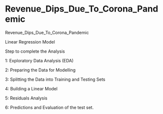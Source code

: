 # Revenue_Dips_Due_To_Corona_Pandemic
Revenue_Dips_Due_To_Corona_Pandemic

Linear Regression Model

Step to complete the Analysis

1: Exploratory Data Analysis (EDA)

2: Preparing the Data for Modelling

3: Splitting the Data into Training and Testing Sets

4: Building a Linear Model

5: Residuals Analysis

6: Predictions and Evaluation of the test set.
